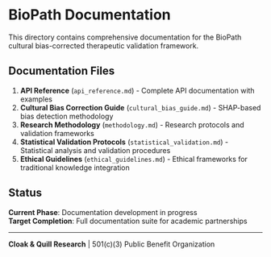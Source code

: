 # BioPath Documentation

This directory contains comprehensive documentation for the BioPath cultural bias-corrected therapeutic validation framework.

## Documentation Files

1. **API Reference** (`api_reference.md`) - Complete API documentation with examples
2. **Cultural Bias Correction Guide** (`cultural_bias_guide.md`) - SHAP-based bias detection methodology  
3. **Research Methodology** (`methodology.md`) - Research protocols and validation frameworks
4. **Statistical Validation Protocols** (`statistical_validation.md`) - Statistical analysis and validation procedures
5. **Ethical Guidelines** (`ethical_guidelines.md`) - Ethical frameworks for traditional knowledge integration

## Status

**Current Phase**: Documentation development in progress  
**Target Completion**: Full documentation suite for academic partnerships

---

**Cloak & Quill Research** | 501(c)(3) Public Benefit Organization
